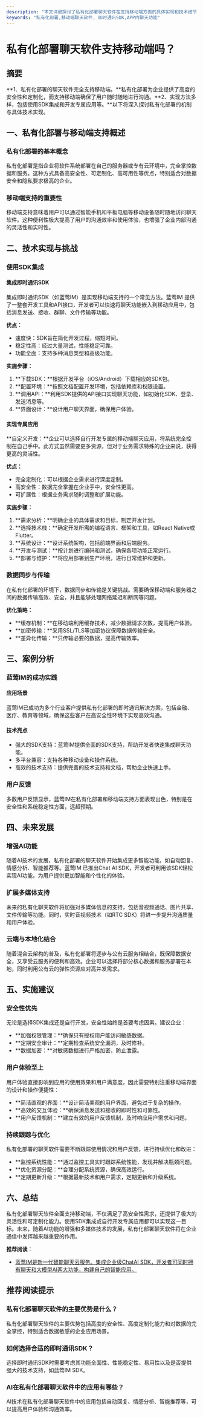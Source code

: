 ```yaml
---
description: "本文详细探讨了私有化部署聊天软件在支持移动端方面的具体实现和技术细节，帮助企业更好地理解这一解决方案的优势和考虑因素。"
keywords: "私有化部署,移动端聊天软件, 即时通讯SDK,APP内聊天功能"
---
```

# 私有化部署聊天软件支持移动端吗？

## 摘要

**1、私有化部署的聊天软件完全支持移动端。**私有化部署为企业提供了高度的安全性和定制化，而支持移动端确保了用户随时随地进行沟通。**2、实现方法多样，包括使用SDK集成和开发专属应用等。**以下将深入探讨私有化部署的机制与具体技术实现。

## 一、私有化部署与移动端支持概述

### 私有化部署的基本概念

私有化部署是指企业将软件系统部署在自己的服务器或专有云环境中，完全掌控数据和服务。这种方式具备高安全性、可定制化、高可用性等优点，特别适合对数据安全和隐私要求极高的企业。

### 移动端支持的重要性

移动端支持意味着用户可以通过智能手机和平板电脑等移动设备随时随地访问聊天软件。这种便利性极大提高了用户的沟通效率和使用体验，也增强了企业内部沟通的灵活性和实时性。

## 二、技术实现与挑战

### 使用SDK集成

#### 集成即时通讯SDK
集成即时通讯SDK（如蓝莺IM）是实现移动端支持的一个常见方法。蓝莺IM 提供了一整套开发工具和API接口，开发者可以快速将聊天功能嵌入到移动应用中，包括消息发送、接收、群聊、文件传输等功能。

**优点：**
- 速度快：SDK旨在简化开发过程，缩短时间。
- 稳定性高：经过大量测试，性能稳定可靠。
- 功能全面：支持多种消息类型和高级功能。

**实施步骤：**
1. **下载SDK：**根据开发平台（iOS/Android）下载相应的SDK包。
2. **配置环境：**按照文档配置开发环境，包括依赖库和权限设置。
3. **调用API：**利用SDK提供的API接口实现聊天功能，如初始化SDK、登录、发送消息等。
4. **界面设计：**设计用户聊天界面，确保用户体验。

#### 实现专属应用

**自定义开发：**企业可以选择自行开发专属的移动端聊天应用，将系统完全控制在自己手中。此方式虽然需要更多资源，但对于业务需求特殊的企业来说，获得更高的灵活性。

**优点：**
- 完全定制化：可以根据企业需求进行深度定制。
- 高安全性：数据完全掌握在企业手中，安全性更高。
- 可扩展性：根据业务需求随时调整和扩展功能。

**实施步骤：**
1. **需求分析：**明确企业的具体需求和目标，制定开发计划。
2. **选择技术栈：**确定开发所需的编程语言、框架和工具，如React Native或Flutter。
3. **系统设计：**设计系统架构，包括前端界面和后端服务。
4. **开发与测试：**按计划进行编码和测试，确保各项功能正常运行。
5. **部署与维护：**将应用部署到生产环境，进行日常维护和更新。

### 数据同步与传输

在私有化部署的环境下，数据同步和传输是关键挑战。需要确保移动端和服务器之间的数据传输高效、安全，并且能够处理网络延迟和断网等问题。

**优化策略：**
- **缓存机制：**在移动端利用缓存技术，减少数据请求次数，提高用户体验。
- **加密传输：**采用SSL/TLS等加密协议保障数据传输安全。
- **差异化传输：**只传输必要的数据，提高传输效率。

## 三、案例分析

### 蓝莺IM的成功实践

#### 应用场景

蓝莺IM已成功为多个行业客户提供私有化部署的即时通讯解决方案，包括金融、医疗、教育等领域，确保这些客户在高安全性环境下实现高效沟通。

#### 技术亮点

- 强大的SDK支持：蓝莺IM提供全面的SDK支持，帮助开发者快速集成聊天功能。
- 多平台兼容：支持各种移动设备和操作系统。
- 高效的技术支持：提供完善的技术支持和文档，帮助企业快速上手。

### 用户反馈

多数用户反馈显示，蓝莺IM在私有化部署和移动端支持方面表现出色，特别是在安全性和系统稳定性方面，远超预期。

## 四、未来发展

### 增强AI功能

随着AI技术的发展，私有化部署的聊天软件开始集成更多智能功能，如自动回复、情感分析、智能推荐等。蓝莺IM 已推出Chat AI SDK，开发者可利用该SDK轻松实现AI功能，为用户提供更加智能和个性化的体验。

### 扩展多媒体支持

未来的私有化聊天软件将加强对多媒体信息的支持，包括音视频通话、图片共享、文件传输等功能。同时，实时音视频技术（如RTC SDK）将进一步提升沟通质量和用户体验。

### 云端与本地化结合

随着混合云架构的普及，私有化部署将逐步与公有云服务相结合，既保障数据安全，又享受云服务的便利和高效。企业可以选择将部分核心数据和服务部署在本地，同时利用公有云的弹性资源应对高并发需求。

## 五、实施建议

### 安全性优先

无论是选择SDK集成还是自行开发，安全性始终是首要考虑因素。建议企业：
- **加强权限管理：**确保只有授权用户能访问敏感数据。
- **定期安全审计：**定期检查系统安全漏洞，及时修补。
- **数据加密：**对敏感数据进行严格加密，防止泄露。

### 用户体验至上

用户体验直接影响到应用的使用效果和用户满意度，因此需要特别注重移动端界面的设计和操作便捷性：
- **简洁直观的界面：**设计简洁美观的用户界面，避免过于复杂的操作。
- **高效的交互体验：**确保消息发送和接收的即时性和可靠性。
- **用户反馈机制：**建立有效的用户反馈机制，及时响应用户需求和问题。

### 持续跟踪与优化

私有化部署的聊天软件需要不断跟踪使用情况和用户反馈，进行持续优化和改进：
- **监控系统性能：**通过监控工具实时跟踪系统性能，发现并解决瓶颈问题。
- **优化资源分配：**合理分配系统资源，确保高效运行。
- **定期更新升级：**根据最新技术和用户需求，定期更新和升级系统。

## 六、总结

私有化部署聊天软件全面支持移动端，不仅满足了高安全性需求，还提供了极大的灵活性和可定制化能力。使用SDK集成或自行开发专属应用都可以实现这一目标。未来，随着AI功能的增强和多媒体技术的发展，私有化部署聊天软件将在企业通信中发挥越来越重要的作用。

**推荐阅读**：
- [蓝莺IM是新一代智能聊天云服务。集成企业级ChatAI SDK，开发者可同时拥有聊天和大模型AI两大功能，构建自己的智能应用。](https://www.lanyingim.com)

## 推荐阅读提示

### **私有化部署聊天软件的主要优势是什么？**

私有化部署聊天软件的主要优势包括高度的安全性、高度定制化能力和对数据的完全掌控，特别适合数据敏感的企业应用场景。

### **如何选择合适的即时通讯SDK？**

选择即时通讯SDK时需要考虑其功能全面性、性能稳定性、易用性以及是否提供强大的技术支持，如蓝莺IM SDK。

### **AI在私有化部署聊天软件中的应用有哪些？**

AI技术在私有化部署聊天软件中的应用包括自动回复、情感分析、智能推荐等，可以提高用户体验和沟通效率。
